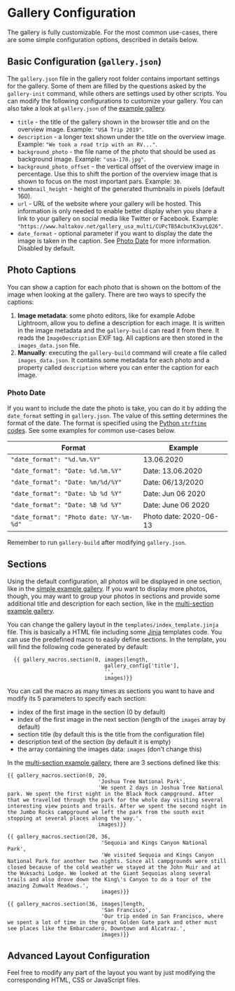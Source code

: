 # Gallery Configuration

The gallery is fully customizable. For the most common use-cases, there are some simple configuration options, described in details below.

## Basic Configuration (`gallery.json`)

The `gallery.json` file in the gallery root folder contains important settings for the gallery. Some of them are filled by the questions asked by the `gallery-init` command, while others are settings used by other scripts. You can modify the following configurations to customize your gallery. You can also take a look at `gallery.json` of the [example gallery](https://github.com/haltakov/simple-photo-gallery/blob/master/examples/gallery_usa_multi/gallery.json).

* `title` - the title of the gallery shown in the browser title and on the overview image. Example: `"USA Trip 2019"`.
* `description` - a longer text shown under the title on the overview image. Example: `"We took a road trip with an RV..."`.
* `background_photo` - the file name of the photo that should be used as background image. Example: `"usa-170.jpg"`.
* `background_photo_offset` - the vertical offset of the overview image in percentage. Use this to shift the portion of the overview image that is shown to focus on the most important pars. Example: `30`.
* `thumbnail_height` - height of the generated thumbnails in pixels (default 160).
* `url` - URL of the website where your gallery will be hosted. This information is only needed to enable better display when you share a link to your gallery on social media like Twitter or Facebook. Example: `"https://www.haltakov.net/gallery_usa_multi/CUPcTB5AcbutK3vyLQ26"`.
* `date_format` - optional parameter if you want to display the date the image is taken in the caption. See [Photo Date](#photo-date) for more information. Disabled by default.

## Photo Captions

You can show a caption for each photo that is shown on the bottom of the image when looking at the gallery. There are two ways to specify the captions:

1. **Image metadata**: some photo editors, like for example Adobe Lightroom, allow you to define a description for each image. It is written in the image metadata and the `gallery-build` can read it from there. It reads the `ImageDescription` EXIF tag. All captions are then stored in the `images_data.json` file.
2. **Manually**: executing the `gallery-build` command will create a file called `images_data.json`. It contains some metadata for each photo and a property called `description` where you can enter the caption for each image.

### Photo Date

If you want to include the date the photo is take, you can do it by adding the `date_format` setting in `gallery.json`. The value of this setting determines the format of the date. The format is specified using the [Python `strftime` codes](https://docs.python.org/3/library/datetime.html#strftime-strptime-behavior). See some examples for common use-cases below.

| Format | Example |
| --- | --- |
| `"date_format": "%d.%m.%Y"` | 13.06.2020 |
| `"date_format": "Date: %d.%m.%Y"` | Date: 13.06.2020 |
| `"date_format": "Date: %m/%d/%Y"` | Date: 06/13/2020 |
| `"date_format": "Date: %b %d %Y"` | Date: Jun 06 2020 |
| `"date_format": "Date: %B %d %Y"` | Date: June 06 2020 |
| `"date_format": "Photo date: %Y-%m-%d"` | Photo date: 2020-06-13 |

Remember to run `gallery-build` after modifying `gallery.json`.

## Sections

Using the default configuration, all photos will be displayed in one section, like in the [simple example gallery](https://github.com/haltakov/simple-photo-gallery/tree/master/examples/gallery_usa_simple). If you want to display more photos, though, you may want to group your photos in sections and provide some additional title and description for each section, like in the [multi-section example gallery](https://github.com/haltakov/simple-photo-gallery/tree/master/examples/gallery_usa_multi).

You can change the gallery layout in the `templates/index_template.jinja` file. This is basically a HTML file including some [Jinja](https://www.palletsprojects.com/p/jinja/) templates code. You can use the predefined macro to easily define sections. In the template, you will find the following code generated by default:

```
  {{ gallery_macros.section(0, images|length,
                               gallery_config['title'],
                               '',
                               images)}}
```
You can call the macro as many times as sections you want to have and modify its 5 parameters to specify each section:

* index of the first image in the section (0 by default)
* index of the first image in the next section (length of the `images` array by default)
* section title (by default this is the title from the configuration file)
* description text of the section (by default it is empty)
* the array containing the images data: `images` (don't change this)

In the [multi-section example gallery](https://github.com/haltakov/simple-photo-gallery/blob/master/examples/gallery_usa_multi/templates/index_template.jinja), there are 3 sections defined like this:
```
{{ gallery_macros.section(0, 20,
                             'Joshua Tree National Park',
                             'We spent 2 days in Joshua Tree National park. We spent the first night in the Black Rock campground. After that we travelled through the park for the whole day visiting several interesting view points and trails. After we spent the second night in the Jumbo Rocks campground we left the park from the south exit stopping at several places along the way.',
                             images)}}
                             
{{ gallery_macros.section(20, 36,
                              'Sequoia and Kings Canyon National Park',
                              'We visited Sequoia and Kings Canyon National Park for another two nights. Since all campgrounds were still closed because of the cold weather we stayed at the John Muir and at the Wuksachi Lodge. We looked at the Giant Sequoias along several trails and also drove down the King\'s Canyon to do a tour of the amazing Zumwalt Meadows.',
                              images)}}
                              
{{ gallery_macros.section(36, images|length,
                              'San Francisco',
                              'Our trip ended in San Francisco, where we spent a lot of time in the great Golden Gate park and other must see places like the Embarcadero, Downtown and Alcatraz.',
                              images)}}
```

## Advanced Layout Configuration

Feel free to modify any part of the layout you want by just modifying the corresponding HTML, CSS or JavaScript files.

